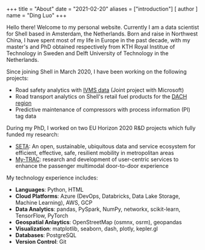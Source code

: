 +++
title = "About"
date = "2021-02-20"
aliases = ["introduction"]
[ author ]
  name = "Ding Luo"
+++

Hello there! Welcome to my personal website. Currently I am a data scientist for Shell based in Amsterdam, the Netherlands. 
Born and raise in Northwest China, I have spent most of my life in Europe in the past decade, with my master's 
and PhD obtained respectively from KTH Royal Institue of Technology in Sweden and Delft University of Technology in the Netherlands.

Since joining Shell in March 2020, I have been working on the following projects:
- Road safety analytics with [IVMS data](https://en.wikipedia.org/wiki/IVMS) (Joint project with Microsoft)
- Road transport analytics on Shell's retail fuel products for the [DACH region](https://en.wiktionary.org/wiki/DACH)
- Predictive maintenance of compressors with process information (PI) tag data

During my PhD, I worked on two EU Horizon 2020 R&D projects which fully funded my research:
- [SETA](http://setamobility.weebly.com/): An open, sustainable, ubiquitous data and service ecosystem for efficient, effective, safe, resilient mobility in metropolitan areas
- [My-TRAC](http://www.my-trac.eu/): research and development of user-centric services to enhance the passenger multimodal door-to-door experience

My technology experience includes:
- **Languages**: Python, HTML
- **Cloud Platforms**: Azure (DevOps, Databricks, Data Lake Storage, Machine Learning), AWS, GCP
- **Data Analytics**: pandas, PySpark, NumPy, networkx, scikit-learn, TensorFlow, PyTorch
- **Geospatial Anlaytics**: OpenStreetMap (osmnx, osrm), geopandas
- **Visualization**: matplotlib, seaborn, dash, plotly, kepler.gl
- **Databases**: PostgreSQL
- **Version Control**: Git

[comment]: <> (Containerisation: Docker, docker-compose, kubernetes)

[comment]: <> (Continuous Integration: Jenkins, Travis)

[comment]: <> (Remote Deployment: Ansible)

[comment]: <> (Notebooks: Jupyter)
